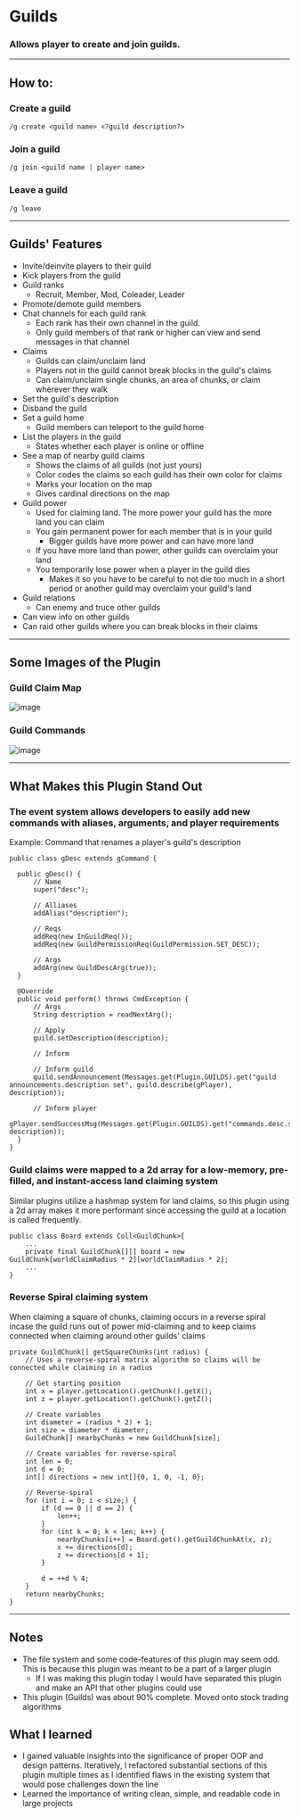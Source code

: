 # Guilds
### Allows player to create and join guilds.

---

## How to:
### Create a guild
`/g create <guild name> <?guild description?>`  
### Join a guild
`/g join <guild name | player name>`  
### Leave a guild
`/g leave`

---

## Guilds' Features
- Invite/deinvite players to their guild
- Kick players from the guild
- Guild ranks
  - Recruit, Member, Mod, Coleader, Leader
- Promote/demote guild members
- Chat channels for each guild rank
  - Each rank has their own channel in the guild.
  - Only guild members of that rank or higher can view and send messages in that channel
- Claims
  - Guilds can claim/unclaim land
  - Players not in the guild cannot break blocks in the guild's claims
  - Can claim/unclaim single chunks, an area of chunks, or claim wherever they walk
- Set the guild's description
- Disband the guild
- Set a guild home
  - Guild members can teleport to the guild home
- List the players in the guild
  - States whether each player is online or offline
- See a map of nearby guild claims
  -  Shows the claims of all guilds (not just yours)
  -  Color codes the claims so each guild has their own color for claims
  -  Marks your location on the map
  -  Gives cardinal directions on the map
- Guild power
  - Used for claiming land. The more power your guild has the more land you can claim
  - You gain permanent power for each member that is in your guild
    - Bigger guilds have more power and can have more land
  - If you have more land than power, other guilds can overclaim your land
  - You temporarily lose power when a player in the guild dies
    - Makes it so you have to be careful to not die too much in a short period or another guild may overclaim your guild's land
- Guild relations
  - Can enemy and truce other guilds
- Can view info on other guilds
- Can raid other guilds where you can break blocks in their claims

---

## Some Images of the Plugin
### Guild Claim Map
![image](https://github.com/Jenovesan/GuildWars/assets/67431462/923aa9d9-6dff-4b5b-a6fc-409d1da02ac4)
### Guild Commands 
![image](https://github.com/Jenovesan/GuildWars/assets/67431462/e9e5e0fe-031b-4cf9-ba54-9bc68f023d73)

--- 

## What Makes this Plugin Stand Out
### The event system allows developers to easily add new commands with aliases, arguments, and player requirements  
Example: Command that renames a player's guild's description  

    public class gDesc extends gCommand {

      public gDesc() {
          // Name
          super("desc");
  
          // Alliases
          addAlias("description");
  
          // Reqs
          addReq(new InGuildReq());
          addReq(new GuildPermissionReq(GuildPermission.SET_DESC));
  
          // Args
          addArg(new GuildDescArg(true));
      }
  
      @Override
      public void perform() throws CmdException {
          // Args
          String description = readNextArg();
  
          // Apply
          guild.setDescription(description);
  
          // Inform
  
          // Inform guild
          guild.sendAnnouncement(Messages.get(Plugin.GUILDS).get("guild announcements.description set", guild.describe(gPlayer), description));
  
          // Inform player
          gPlayer.sendSuccessMsg(Messages.get(Plugin.GUILDS).get("commands.desc.success", description));
      }
    }

  
### Guild claims were mapped to a 2d array for a low-memory, pre-filled, and instant-access land claiming system   
Similar plugins utilize a hashmap system for land claims, so this plugin using a 2d array makes it more performant since
accessing the guild at a location is called frequently.  
    
    public class Board extends Coll<GuildChunk>{
        ...  
	    private final GuildChunk[][] board = new GuildChunk[worldClaimRadius * 2][worldClaimRadius * 2];  
        ...
    }
 
### Reverse Spiral claiming system
When claiming a square of chunks, claiming occurs in a reverse spiral incase the guild runs out of power mid-claiming and to keep claims connected when claiming around other guilds' claims

    private GuildChunk[] getSquareChunks(int radius) {
        // Uses a reverse-spiral matrix algorithm so claims will be connected while claiming in a radius

        // Get starting position
        int x = player.getLocation().getChunk().getX();
        int z = player.getLocation().getChunk().getZ();

        // Create variables
        int diameter = (radius * 2) + 1;
        int size = diameter * diameter;
        GuildChunk[] nearbyChunks = new GuildChunk[size];

        // Create variables for reverse-spiral
        int len = 0;
        int d = 0;
        int[] directions = new int[]{0, 1, 0, -1, 0};

        // Reverse-spiral
        for (int i = 0; i < size;) {
            if (d == 0 || d == 2) {
                len++;
            }
            for (int k = 0; k < len; k++) {
                nearbyChunks[i++] = Board.get().getGuildChunkAt(x, z);
                x += directions[d];
                z += directions[d + 1];
            }

            d = ++d % 4;
        }
        return nearbyChunks;
    }

---

## Notes
- The file system and some code-features of this plugin may seem odd. This is because this plugin was meant to be a part of a larger plugin
  - If I was making this plugin today I would have separated this plugin and make an API that other plugins could use
- This plugin (Guilds) was about 90% complete. Moved onto stock trading algorithms

## What I learned 
* I gained valuable insights into the significance of proper OOP and design patterns. Iteratively, I refactored substantial sections of this plugin multiple times as I identified flaws in the existing system that would pose challenges down the line
* Learned the importance of writing clean, simple, and readable code in large projects

